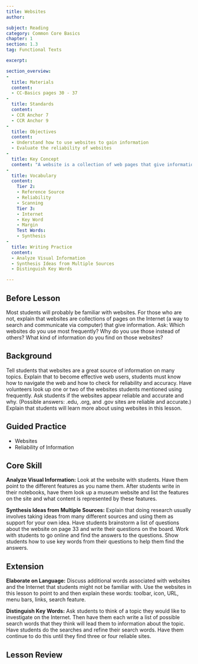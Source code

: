 ```yaml
---
title: Websites
author:

subject: Reading
category: Common Core Basics
chapter: 1
section: 1.3
tag: Functional Texts

excerpt:

section_overview:
-
  title: Materials
  content:
  - CC-Basics pages 30 - 37
-
  title: Standards
  content:
  - CCR Anchor 7
  - CCR Anchor 9
-
  title: Objectives
  content:
  - Understand how to use websites to gain information
  - Evaluate the reliability of websites
-
  title: Key Concept
  content: "A website is a collection of web pages that give information about a topic."
-
  title: Vocabulary
  content:
    Tier 2:
    - Reference Source
    - Reliability
    - Scanning
    Tier 3:
    - Internet
    - Key Word
    - Margin
    Test Words:
    - Synthesis
-
  title: Writing Practice
  content:
  - Analyze Visual Information
  - Synthesis Ideas from Multiple Sources
  - Distinguish Key Words

---
```

## Before Lesson

Most students will probably be familiar with websites. For those who are not, explain that websites are collections of pages on the Internet (a way to search and communicate via computer) that give information. Ask: Which websites do you use most frequently? Why do you use those instead of others? What kind of information do you find on those websites?

## Background

Tell students that websites are a great source of information on many topics. Explain that to become effective web users, students must know how to navigate the web and how to check for reliability and accuracy. Have volunteers look up one or two of the websites students mentioned using frequently. Ask students if the websites appear reliable and accurate and why. (Possible answers: .edu, .org, and .gov sites are reliable and accurate.) Explain that students will learn more about using websites in this lesson.

## Guided Practice

- Websites
- Reliability of Information

## Core Skill

**Analyze Visual Information:** Look at the website with students. Have them point to the different features as you name them. After students write in their notebooks, have them look up a museum website and list the features on the site and what content is represented by these features.

**Synthesis Ideas from Multiple Sources:** Explain that doing research usually involves taking ideas from many different sources and using them as support for your own idea. Have students brainstorm a list of questions about the website on page 33 and write their questions on the board. Work with students to go online and find the answers to the questions. Show students how to use key words from their questions to help them find the answers.

## Extension

**Elaborate on Language:** Discuss additional words associated with websites and the Internet that students might not be familiar with. Use the websites in this lesson to point to and then explain these words: toolbar, icon, URL, menu bars, links, search feature.

**Distinguish Key Words:** Ask students to think of a topic they would like to investigate on the Internet. Then have them each write a list of possible search words that they think will lead them to information about the topic. Have students do the searches and refine their search words. Have them continue to do this until they find three or four reliable sites.

## Lesson Review
